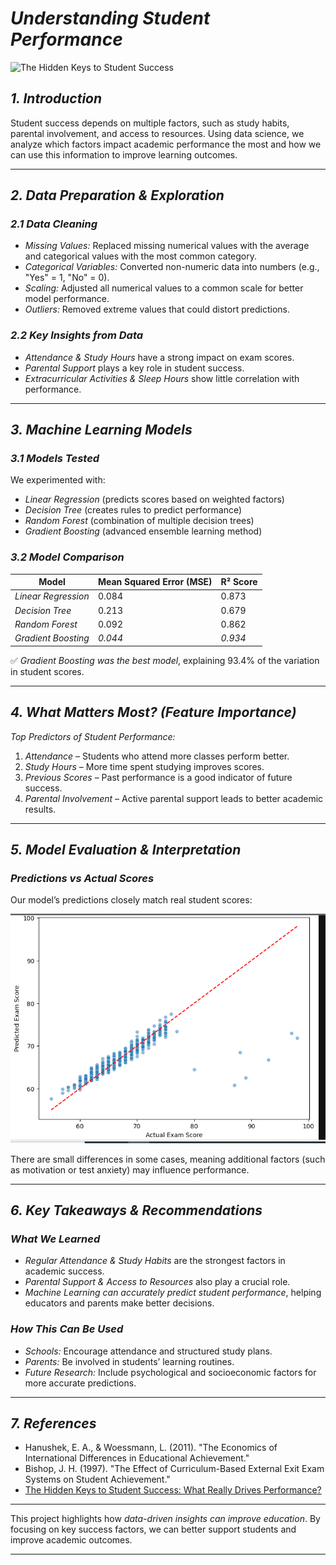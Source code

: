 # *Understanding Student Performance* 
![The Hidden Keys to Student Success](https://png.pngtree.com/thumb_back/fh260/background/20241002/pngtree-and-celebrating-academic-success-students-graduating-with-diplomas-tossing-caps-in-image_16306726.jpg)


## *1. Introduction*  
Student success depends on multiple factors, such as study habits, parental involvement, and access to resources. Using data science, we analyze which factors impact academic performance the most and how we can use this information to improve learning outcomes.  

---

## *2. Data Preparation & Exploration*  

### *2.1 Data Cleaning*  
- *Missing Values:* Replaced missing numerical values with the average and categorical values with the most common category.  
- *Categorical Variables:* Converted non-numeric data into numbers (e.g., "Yes" = 1, "No" = 0).  
- *Scaling:* Adjusted all numerical values to a common scale for better model performance.  
- *Outliers:* Removed extreme values that could distort predictions.  

### *2.2 Key Insights from Data*  
- *Attendance & Study Hours* have a strong impact on exam scores.  
- *Parental Support* plays a key role in student success.  
- *Extracurricular Activities & Sleep Hours* show little correlation with performance.  

---

## *3. Machine Learning Models*  

### *3.1 Models Tested*  
We experimented with:  
- *Linear Regression* (predicts scores based on weighted factors)  
- *Decision Tree* (creates rules to predict performance)  
- *Random Forest* (combination of multiple decision trees)  
- *Gradient Boosting* (advanced ensemble learning method)  

### *3.2 Model Comparison*  

| Model               | Mean Squared Error (MSE) | R² Score |
|---------------------|------------------------|----------|
| *Linear Regression*  | 0.084 | 0.873 |
| *Decision Tree*      | 0.213 | 0.679 |
| *Random Forest*      | 0.092 | 0.862 |
| *Gradient Boosting*  | *0.044* | *0.934* |

✅ *Gradient Boosting was the best model*, explaining 93.4% of the variation in student scores.  

---

## *4. What Matters Most? (Feature Importance)*  

*Top Predictors of Student Performance:*  
1. *Attendance* – Students who attend more classes perform better.  
2. *Study Hours* – More time spent studying improves scores.  
3. *Previous Scores* – Past performance is a good indicator of future success.  
4. *Parental Involvement* – Active parental support leads to better academic results.  

---

## *5. Model Evaluation & Interpretation*  

### *Predictions vs Actual Scores*  
Our model’s predictions closely match real student scores:  

![Predictions vs Actual](https://github.com/crispin046/Students-performance-factors/blob/main/6.%20predictions%20vs%20actual%20exam%20scores.png)  

There are small differences in some cases, meaning additional factors (such as motivation or test anxiety) may influence performance.  

---

## *6. Key Takeaways & Recommendations*  

### *What We Learned*  
- *Regular Attendance & Study Habits* are the strongest factors in academic success.  
- *Parental Support & Access to Resources* also play a crucial role.  
- *Machine Learning can accurately predict student performance*, helping educators and parents make better decisions.  

### *How This Can Be Used*  
- *Schools:* Encourage attendance and structured study plans.  
- *Parents:* Be involved in students’ learning routines.  
- *Future Research:* Include psychological and socioeconomic factors for more accurate predictions.  

---

## *7. References*  
- Hanushek, E. A., & Woessmann, L. (2011). "The Economics of International Differences in Educational Achievement."    
- Bishop, J. H. (1997). "The Effect of Curriculum-Based External Exit Exam Systems on Student Achievement."  
- [The Hidden Keys to Student Success: What Really Drives Performance?](https://medium.com/@crispinoigara/the-hidden-keys-to-student-success-what-really-drives-performance-b88b2aef37b3)

---

This project highlights how *data-driven insights can improve education*. By focusing on key success factors, we can better support students and improve academic outcomes.  

---
